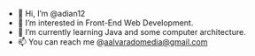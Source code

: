 - 👋 Hi, I’m @adian12
- 👀 I’m interested in Front-End Web Development.
- 🌱 I’m currently learning Java and some computer architecture.
- 📫 You can reach me @aalvaradomedia@gmail.com

<!---
adian12/adian12 is a ✨ special ✨ repository because its `README.md` (this file) appears on your GitHub profile.
You can click the Preview link to take a look at your changes.
--->
